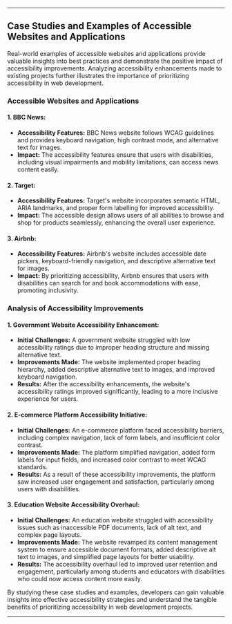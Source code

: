 
---

## Case Studies and Examples of Accessible Websites and Applications

Real-world examples of accessible websites and applications provide valuable insights into best practices and demonstrate the positive impact of accessibility improvements. Analyzing accessibility enhancements made to existing projects further illustrates the importance of prioritizing accessibility in web development.

### Accessible Websites and Applications

#### 1. **BBC News:**
   - **Accessibility Features:** BBC News website follows WCAG guidelines and provides keyboard navigation, high contrast mode, and alternative text for images.
   - **Impact:** The accessibility features ensure that users with disabilities, including visual impairments and mobility limitations, can access news content easily.

#### 2. **Target:**
   - **Accessibility Features:** Target's website incorporates semantic HTML, ARIA landmarks, and proper form labelling for improved accessibility.
   - **Impact:** The accessible design allows users of all abilities to browse and shop for products seamlessly, enhancing the overall user experience.

#### 3. **Airbnb:**
   - **Accessibility Features:** Airbnb's website includes accessible date pickers, keyboard-friendly navigation, and descriptive alternative text for images.
   - **Impact:** By prioritizing accessibility, Airbnb ensures that users with disabilities can search for and book accommodations with ease, promoting inclusivity.

### Analysis of Accessibility Improvements

#### 1. **Government Website Accessibility Enhancement:**
   - **Initial Challenges:** A government website struggled with low accessibility ratings due to improper heading structure and missing alternative text.
   - **Improvements Made:** The website implemented proper heading hierarchy, added descriptive alternative text to images, and improved keyboard navigation.
   - **Results:** After the accessibility enhancements, the website's accessibility ratings improved significantly, leading to a more inclusive experience for users.

#### 2. **E-commerce Platform Accessibility Initiative:**
   - **Initial Challenges:** An e-commerce platform faced accessibility barriers, including complex navigation, lack of form labels, and insufficient color contrast.
   - **Improvements Made:** The platform simplified navigation, added form labels for input fields, and increased color contrast to meet WCAG standards.
   - **Results:** As a result of these accessibility improvements, the platform saw increased user engagement and satisfaction, particularly among users with disabilities.

#### 3. **Education Website Accessibility Overhaul:**
   - **Initial Challenges:** An education website struggled with accessibility issues such as inaccessible PDF documents, lack of alt text, and complex page layouts.
   - **Improvements Made:** The website revamped its content management system to ensure accessible document formats, added descriptive alt text to images, and simplified page layouts for better usability.
   - **Results:** The accessibility overhaul led to improved user retention and engagement, particularly among students and educators with disabilities who could now access content more easily.

By studying these case studies and examples, developers can gain valuable insights into effective accessibility strategies and understand the tangible benefits of prioritizing accessibility in web development projects.

---
